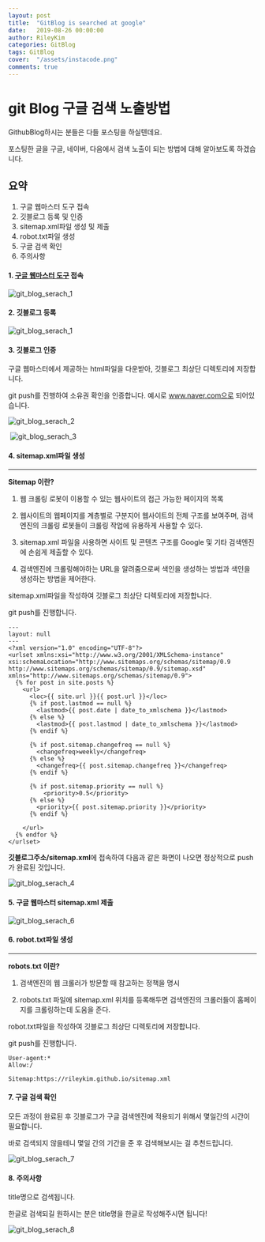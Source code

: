 ```yaml
---
layout: post
title:  "GitBlog is searched at google"
date:   2019-08-26 00:00:00
author: RileyKim
categories: GitBlog
tags: GitBlog
cover:  "/assets/instacode.png"
comments: true
---
```


# git Blog 구글 검색 노출방법



GithubBlog하시는 분들은 다들 포스팅을 하실텐데요. 

포스팅한 글을 구글, 네이버, 다음에서 검색 노출이 되는 방법에 대해 알아보도록 하겠습니다. 



## 요약

1. 구글 웹마스터 도구 접속
2. 깃블로그 등록 및 인증
3. sitemap.xml파일 생성 및 제출
4. robot.txt파일 생성
5. 구글 검색 확인
6. 주의사항



#### 1. [구글 웹마스터 도구](<https://search.google.com/search-console/about?hl=ko>) 접속

![git_blog_serach_1](https://user-images.githubusercontent.com/24997255/64095388-a1d08b00-cd99-11e9-95b9-9d6bf1321f14.PNG)



#### 2. 깃블로그 등록

![git_blog_serach_1](https://user-images.githubusercontent.com/24997255/64092896-6af67700-cd91-11e9-99c8-8f33bd8b2c35.PNG)



#### 3. 깃블로그 인증

구글 웹마스터에서 제공하는 html파일을 다운받아, 깃블로그 최상단 디렉토리에 저장합니다.  

git push를 진행하여 소유권 확인을 인증합니다. 예시로 www.naver.com으로 되어있습니다. 

![git_blog_serach_2](https://user-images.githubusercontent.com/24997255/64093453-5fa44b00-cd93-11e9-8c09-27dc414004be.PNG)



​	![git_blog_serach_3](https://user-images.githubusercontent.com/24997255/64093772-94fd6880-cd94-11e9-91ee-ac7131cd02b3.PNG)



#### 4. sitemap.xml파일 생성

------

**Sitemap 이란?**

1. 웹 크롤링 로봇이 이용할 수 있는 웹사이트의 접근 가능한 페이지의 목록

2. 웹사이트의 웹페이지를 계층별로 구분지어 웹사이트의 전체 구조를 보여주며, 검색엔진의 크롤링 로봇들이 크롤링 작업에 유용하게 사용할 수 있다.

3. sitemap.xml 파일을 사용하면 사이트 및 콘텐츠 구조를 Google 및 기타 검색엔진에 손쉽게 제출할 수 있다.

4. 검색엔진에 크롤링해야하는 URL을 알려줌으로써 색인을 생성하는 방법과 색인을 생성하는 방법을 제어한다.

   

sitemap.xml파일을 작성하여 깃블로그 최상단 디렉토리에 저장합니다.  

git push를 진행합니다. 

```
---
layout: null
---
<?xml version="1.0" encoding="UTF-8"?>
<urlset xmlns:xsi="http://www.w3.org/2001/XMLSchema-instance" xsi:schemaLocation="http://www.sitemaps.org/schemas/sitemap/0.9 http://www.sitemaps.org/schemas/sitemap/0.9/sitemap.xsd" xmlns="http://www.sitemaps.org/schemas/sitemap/0.9">
  {% for post in site.posts %}
    <url>
      <loc>{{ site.url }}{{ post.url }}</loc>
      {% if post.lastmod == null %}
        <lastmod>{{ post.date | date_to_xmlschema }}</lastmod>
      {% else %}
        <lastmod>{{ post.lastmod | date_to_xmlschema }}</lastmod>
      {% endif %}

      {% if post.sitemap.changefreq == null %}
        <changefreq>weekly</changefreq>
      {% else %}
        <changefreq>{{ post.sitemap.changefreq }}</changefreq>
      {% endif %}

      {% if post.sitemap.priority == null %}
          <priority>0.5</priority>
      {% else %}
        <priority>{{ post.sitemap.priority }}</priority>
      {% endif %}

    </url>
  {% endfor %}
</urlset>
```



**깃블로그주소/sitemap.xml**에 접속하여 다음과 같은 화면이 나오면 정상적으로 push가 완료된 것입니다.

![git_blog_serach_4](https://user-images.githubusercontent.com/24997255/64094281-291bff80-cd96-11e9-94c7-8bce95b52da2.PNG)



#### 5. 구글 웹마스터 sitemap.xml 제출

![git_blog_serach_6](https://user-images.githubusercontent.com/24997255/64095096-ced06e00-cd98-11e9-8b45-f75a4399d487.PNG)



#### 6. robot.txt파일 생성

---------------

**robots.txt 이란?**

1. 검색엔진의 웹 크롤러가 방문할 때 참고하는 정책을 명시

2. robots.txt 파일에 sitemap.xml 위치를 등록해두면 검색엔진의 크롤러들이 홈페이지를 크롤링하는데 도움을 준다.

   

robot.txt파일을 작성하여 깃블로그 최상단 디렉토리에 저장합니다. 

git push를 진행합니다. 

```
User-agent:*
Allow:/

Sitemap:https://rileykim.github.io/sitemap.xml
```



#### 7. 구글 검색 확인

모든 과정이 완료된 후 깃블로그가 구글 검색엔진에 적용되기 위해서 몇일간의 시간이 필요합니다. 

바로 검색되지 않을테니 몇일 간의 기간을 준 후 검색해보시는 걸 추천드립니다. 

![git_blog_serach_7](https://user-images.githubusercontent.com/24997255/64095935-3e475d00-cd9b-11e9-8d16-b1933b86f413.PNG)



#### 8. 주의사항

title명으로 검색됩니다. 

한글로 검색되길 원하시는 분은 title명을 한글로 작성해주시면 됩니다!

![git_blog_serach_8](https://user-images.githubusercontent.com/24997255/64095992-620aa300-cd9b-11e9-9ea9-ce6896fbf30a.PNG)

